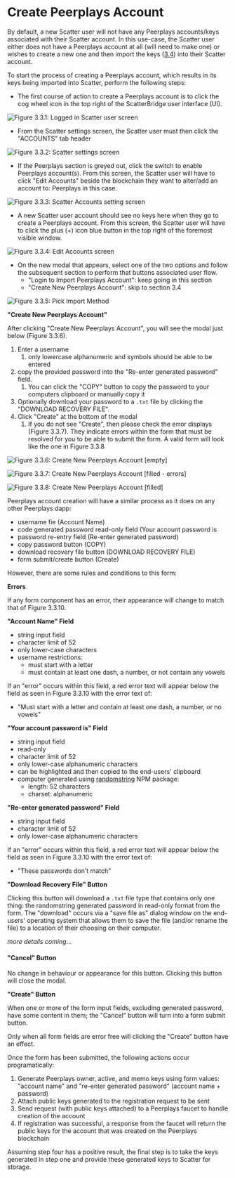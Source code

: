 # Create Peerplays Account

By default, a new Scatter user will not have any Peerplays accounts/keys associated with their Scatter account. In this use-case, the Scatter user either does not have a Peerplays account at all \(will need to make one\) or wishes to create a new one and then import the keys \([3.4](https://app.gitbook.com/@peerplays/s/community-project-docs/scatter-peerplays-integration/functional-requirements#3-4-import-peerplays-keys)\) into their Scatter account.

To start the process of creating a Peerplays account, which results in its keys being imported into Scatter, perform the following steps:

* The first course of action to create a Peerplays account is to click the cog wheel icon in the top right of the ScatterBridge user interface \(UI\).

![Figure 3.3.1: Logged in Scatter user screen](../../.gitbook/assets/image%20%2842%29.png)

* From the Scatter settings screen, the Scatter user must then click the "ACCOUNTS" tab header

![Figure 3.3.2: Scatter settings screen](../../.gitbook/assets/image%20%2836%29.png)

* If the Peerplays section is greyed out, click the switch to enable Peerplays account\(s\). From this screen, the Scatter user will have to click "Edit Accounts" beside the blockchain they want to alter/add an account to: Peerplays in this case.

![Figure 3.3.3: Scatter Accounts setting screen](../../.gitbook/assets/image%20%2829%29.png)

* A new Scatter user account should see no keys here when they go to create a Peerplays account. From this screen, the Scatter user will have to click the plus \(+\) icon blue button in the top right of the foremost visible window.

![Figure 3.3.4: Edit Accounts screen](../../.gitbook/assets/image%20%281%29.png)

* On the new modal that appears, select one of the two options and follow the subsequent section to perform that buttons associated user flow.
  * "Login to Import Peerplays Account": keep going in this section
  * "Create New Peerplays Account": skip to section 3.4

![Figure 3.3.5: Pick Import Method](../../.gitbook/assets/screen-shot-2020-03-04-at-11.33.22-am.png)

**"Create New Peerplays Account"**

After clicking "Create New Peerplays Account", you will see the modal just below \(Figure 3.3.6\).

1. Enter a username
   1. only lowercase alphanumeric and symbols should be able to be entered
2. copy the provided password into the "Re-enter generated password" field.
   1. You can click the "COPY" button to copy the password to your computers clipboard or manually copy it
3. Optionally download your password to a `.txt` file by clicking the "DOWNLOAD RECOVERY FILE".
4. Click "Create" at the bottom of the modal
   1. If you do not see "Create", then please check the error displays \(Figure 3.3.7\). They indicate errors within the form that must be resolved for you to be able to submit the form. A valid form will look like the one in Figure 3.3.8

![Figure 3.3.6: Create New Peerplays Account \[empty\]](../../.gitbook/assets/image%20%284%29.png)

![Figure 3.3.7: Create New Peerplays Account \[filled - errors\]](../../.gitbook/assets/image%20%289%29.png)

![Figure 3.3.8: Create New Peerplays Account \[filled\]](../../.gitbook/assets/image%20%2823%29.png)

Peerplays account creation will have a similar process as it does on any other Peerplays dapp:

* username fie \(Account Name\)
* code generated password read-only field \(Your account password is
* password re-entry field \(Re-enter generated password\)
* copy password button \(COPY\)
* download recovery file button \(DOWNLOAD RECOVERY FILE\)
* form submit/create button \(Create\)

However, there are some rules and conditions to this form:

**Errors**

If any form component has an error, their appearance will change to match that of Figure 3.3.10.

**"Account Name" Field**

* string input field
* character limit of 52
* only lower-case characters
* username restrictions:
  * must start with a letter
  * must contain at least one dash, a number, or not contain any vowels

If an "error" occurs within this field, a red error text will appear below the field as seen in Figure 3.3.10 with the error text of:

* "Must start with a letter and contain at least one dash, a number, or no vowels"

**"Your account password is" Field**

* string input field
* read-only
* character limit of 52
* only lower-case alphanumeric characters
* can be highlighted and then copied to the end-users' clipboard
* computer generated using [randomstring](https://www.npmjs.com/package/randomstring) NPM package:
  * length: 52 characters
  * charset: alphanumeric

**"Re-enter generated password" Field**

* string input field
* character limit of 52
* only lower-case alphanumeric characters

If an "error" occurs within this field, a red error text will appear below the field as seen in Figure 3.3.10 with the error text of:

* "These passwords don't match"

**"Download Recovery File" Button**

Clicking this button will download a `.txt` file type that contains only one thing: the randomstring generated password in read-only format from the form. The "download" occurs via a "save file as" dialog window on the end-users' operating system that allows them to save the file \(and/or rename the file\) to a location of their choosing on their computer.

_more details coming_...

#### "Cancel" Button

No change in behaviour or appearance for this button. Clicking this button will close the modal.

**"Create" Button**

When one or more of the form input fields, excluding generated password, have some content in them; the "Cancel" button will turn into a form submit button.

Only when all form fields are error free will clicking the "Create" button have an effect.

Once the form has been submitted, the following actions occur programatically:

1. Generate Peerplays owner, active, and memo keys using form values: "account name" and "re-enter generated password" \(account name + password\)
2. Attach public keys generated to the registration request to be sent
3. Send request \(with public keys attached\) to a Peerplays faucet to handle creation of the account
4. If registration was successful, a response from the faucet will return the public keys for the account that was created on the Peerplays blockchain

Assuming step four has a positive result, the final step is to take the keys generated in step one and provide these generated keys to Scatter for storage.


